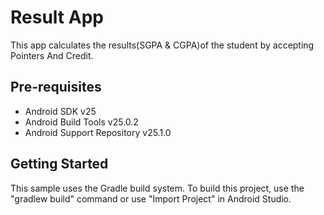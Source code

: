 Result App
===================================

This app calculates the results(SGPA & CGPA)of the student by accepting Pointers And Credit.

Pre-requisites
--------------

- Android SDK v25
- Android Build Tools v25.0.2
- Android Support Repository v25.1.0

Getting Started
---------------

This sample uses the Gradle build system. To build this project, use the
"gradlew build" command or use "Import Project" in Android Studio.
